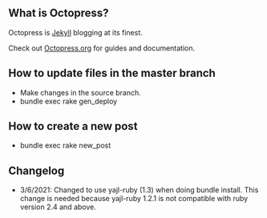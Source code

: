 ## What is Octopress?

Octopress is [Jekyll](https://github.com/mojombo/jekyll) blogging at its finest.

Check out [Octopress.org](http://octopress.org/docs) for guides and documentation.

## How to update files in the master branch

- Make changes in the source branch.
- bundle exec rake gen_deploy

## How to create a new post

- bundle exec rake new_post

## Changelog

- 3/6/2021: Changed to use yajl-ruby (1.3) when doing bundle install. This change is needed because yajl-ruby 1.2.1 is not compatible with ruby version 2.4 and above.